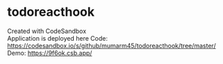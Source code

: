# todoreacthook
Created with CodeSandbox\
Application is deployed here
Code: https://codesandbox.io/s/github/mumarm45/todoreacthook/tree/master/
Demo: https://9f6ok.csb.app/

